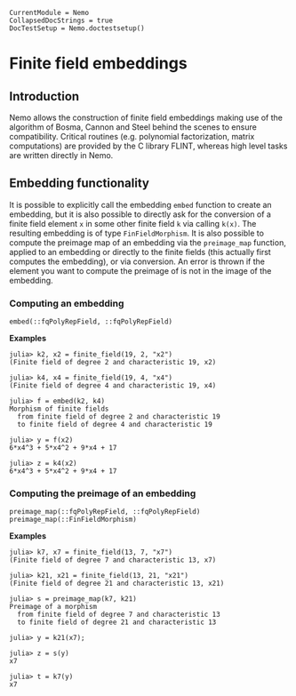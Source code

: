 ```@meta
CurrentModule = Nemo
CollapsedDocStrings = true
DocTestSetup = Nemo.doctestsetup()
```

# Finite field embeddings

## Introduction

Nemo allows the construction of finite field embeddings making use of the
algorithm of Bosma, Cannon and Steel behind the scenes to ensure compatibility.
Critical routines (e.g. polynomial factorization, matrix computations) are
provided by the C library FLINT, whereas high level tasks are written directly in Nemo.

## Embedding functionality

It is possible to explicitly call the embedding `embed` function to create an embedding,
but it is also possible to directly ask for the conversion of a finite field element `x` in
some other finite field `k` via calling `k(x)`. The resulting embedding is of
type `FinFieldMorphism`. It is also possible to
compute the preimage map of an embedding via the `preimage_map` function, applied to an
embedding or directly to the finite fields (this actually first computes the
embedding), or via conversion. An error is thrown if the element you want to
compute the preimage of is not in the image of the embedding.

### Computing an embedding

```@docs
embed(::fqPolyRepField, ::fqPolyRepField)
```

**Examples**

```jldoctest; filter = r"[gG]F"
julia> k2, x2 = finite_field(19, 2, "x2")
(Finite field of degree 2 and characteristic 19, x2)

julia> k4, x4 = finite_field(19, 4, "x4")
(Finite field of degree 4 and characteristic 19, x4)

julia> f = embed(k2, k4)
Morphism of finite fields
  from finite field of degree 2 and characteristic 19
  to finite field of degree 4 and characteristic 19

julia> y = f(x2)
6*x4^3 + 5*x4^2 + 9*x4 + 17

julia> z = k4(x2)
6*x4^3 + 5*x4^2 + 9*x4 + 17
```

### Computing the preimage of an embedding

```@docs
preimage_map(::fqPolyRepField, ::fqPolyRepField)
preimage_map(::FinFieldMorphism)
```

**Examples**

```jldoctest
julia> k7, x7 = finite_field(13, 7, "x7")
(Finite field of degree 7 and characteristic 13, x7)

julia> k21, x21 = finite_field(13, 21, "x21")
(Finite field of degree 21 and characteristic 13, x21)

julia> s = preimage_map(k7, k21)
Preimage of a morphism
  from finite field of degree 7 and characteristic 13
  to finite field of degree 21 and characteristic 13

julia> y = k21(x7);

julia> z = s(y)
x7

julia> t = k7(y)
x7
```
